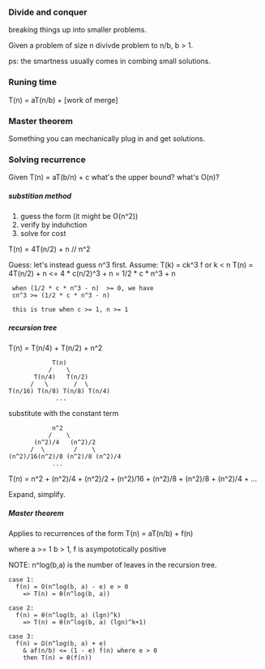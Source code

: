 ### Divide and conquer

breaking things up into smaller problems.

Given a problem of size n divivde problem to n/b, b > 1.

ps: the smartness usually comes in combing small solutions.


### Runing time
T(n) = aT(n/b) + [work of merge]

### Master theorem
Something you can mechanically plug in and get solutions.



### Solving recurrence

Given T(n) = aT(b/n) + c what's the upper bound?
what's O(n)?

##### substition method
1. guess the form (it might be O(n^2))
2. verify by induhction
3. solve for cost

T(n) = 4T(n/2) + n // n^2

Guess: let's instead guess n^3 first.
Assume: T(k) = ck^3 f or k < n
T(n) = 4T(n/2) + n <= 4 * c(n/2)^3 + n
     = 1/2 * c * n^3 + n

     when (1/2 * c * n^3 - n)  >= 0, we have
     cn^3 >= (1/2 * c * n^3 - n)

     this is true when c >= 1, n >= 1


##### recursion tree

T(n) = T(n/4) + T(n/2) + n^2

```
            T(n)
           /    \
       T(n/4)   T(n/2)
      /   \       /  \
T(n/16) T(n/8) T(n/8) T(n/4)
             ...

```

substitute with the constant term

```
            n^2
           /    \
       (n^2)/4   (n^2)/2
      /  \        /    \
(n^2)/16(n^2)/8 (n^2)/8 (n^2)/4
            ...
```

T(n) = n^2 + (n^2)/4 + (n^2)/2 + (n^2)/16 + (n^2)/8 + (n^2)/8 + (n^2)/4 + ...

Expand, simplify.


##### Master theorem

Applies to recurrences of the form
T(n) = aT(n/b) + f(n)

where a >= 1 b > 1, f is asympototically positive

NOTE: n^log(b,a) is the number of leaves in the recursion tree.

```
case 1:
  f(n) = O(n^log(b, a) - e) e > 0
    => T(n) = θ(n^log(b, a))

case 2:
  f(n) = θ(n^log(b, a) (lgn)^k)
    => T(n) = θ(n^log(b, a) (lgn)^k+1)

case 3:
  f(n) = Ω(n^log(b, a) + e)
    & af(n/b) <= (1 - e) f(n) where e > 0
    then T(n) = θ(f(n))
```

